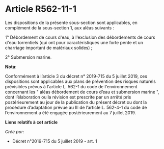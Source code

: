 # Article R562-11-1

Les dispositions de la présente sous-section sont applicables, en complément de la sous-section 1, aux aléas suivants :

1° Débordement de cours d'eau, à l'exclusion des débordements de cours d'eau torrentiels (qui ont pour caractéristiques une
forte pente et un charriage important de matériaux solides) ;

2° Submersion marine.

**Nota:**

Conformément à l’article 3 du décret n° 2019-715 du 5 juillet 2019, ces dispositions sont applicables aux plans de prévention
des risques naturels prévisibles prévus à l'article L. 562-1 du code de l'environnement concernant les " aléas débordement de
cours d’eau et submersion marine ", dont l’élaboration ou la révision est prescrite par un arrêté pris postérieurement au
jour de la publication du présent décret ou dont la procédure d’adaptation prévue au III de l’article L. 562-4-1 du code de
l’environnement a été engagée postérieurement au 7 juillet 2019.

**Liens relatifs à cet article**

_Créé par_:

  - Décret n°2019-715 du 5 juillet 2019 - art. 1
